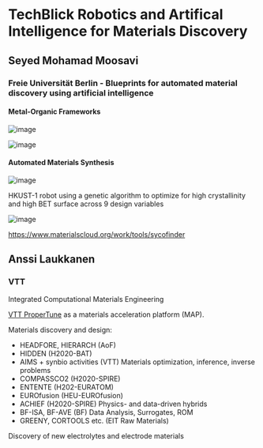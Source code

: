 # TechBlick Robotics and Artifical Intelligence for Materials Discovery

## Seyed Mohamad Moosavi
### Freie Universität Berlin - Blueprints for automated material discovery using artificial intelligence

#### Metal-Organic Frameworks

![image](https://user-images.githubusercontent.com/45469701/174066472-d38ee231-49bc-4795-a772-01cbd272cbbe.png)

![image](https://user-images.githubusercontent.com/45469701/174066623-c96cea4c-4cdb-46ff-b15c-386b481a6661.png)

#### Automated Materials Synthesis
![image](https://user-images.githubusercontent.com/45469701/174066799-c920c4b8-2298-4ae0-aca2-44ac453a29a4.png)

HKUST-1 robot using a genetic algorithm to optimize for high crystallinity and high BET surface across 9 design variables

![image](https://user-images.githubusercontent.com/45469701/174067175-69d69464-775b-4c4f-a27f-ac6dee275f81.png)

https://www.materialscloud.org/work/tools/sycofinder


## Anssi Laukkanen
### VTT

Integrated Computational Materials Engineering

[VTT ProperTune](https://www.vttresearch.com/en/ourservices/computational-material-design-vtt-propertune) as a materials acceleration platform (MAP).

Materials discovery and design:
- HEADFORE, HIERARCH (AoF)
- HIDDEN (H2020-BAT)
- AIMS + synbio activities (VTT)
Materials optimization, inference, inverse problems
- COMPASSCO2 (H2020-SPIRE)
- ENTENTE (H202-EURATOM)
- EUROfusion (HEU-EUROfusion)
- ACHIEF (H2020-SPIRE)
Physics- and data-driven hybrids
- BF-ISA, BF-AVE (BF)
Data Analysis, Surrogates, ROM
- GREENY, CORTOOLS etc. (EIT Raw Materials)

Discovery of new electrolytes and electrode materials


